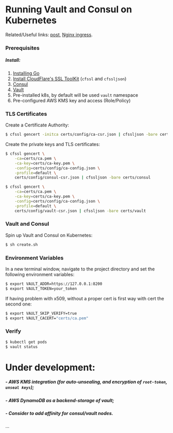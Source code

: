 # Running Vault and Consul on Kubernetes
Related/Useful links: 
[post](https://testdriven.io/running-vault-and-consul-on-kubernetes), 
[Nginx ingress](https://kubernetes.github.io/ingress-nginx/user-guide/external-articles/).

### Prerequisites

##### Install:

1. [Installing Go](https://linux4one.com/how-to-install-go-on-centos-7/)
1. [Install CloudFlare's SSL ToolKit](https://github.com/cloudflare/cfssl) (`cfssl` and `cfssljson`)
1. [Consul](https://www.consul.io/docs/install/index.html)
1. [Vault](https://www.vaultproject.io/docs/install/)
1. Pre-installed k8s, by default will be used `vault` namespace
1. Pre-configured AWS KMS key and access (Role/Policy)

### TLS Certificates

Create a Certificate Authority:

```sh
$ cfssl gencert -initca certs/config/ca-csr.json | cfssljson -bare certs/ca
```

Create the private keys and TLS certificates:

```sh
$ cfssl gencert \
    -ca=certs/ca.pem \
    -ca-key=certs/ca-key.pem \
    -config=certs/config/ca-config.json \
    -profile=default \
    certs/config/consul-csr.json | cfssljson -bare certs/consul

$ cfssl gencert \
    -ca=certs/ca.pem \
    -ca-key=certs/ca-key.pem \
    -config=certs/config/ca-config.json \
    -profile=default \
    certs/config/vault-csr.json | cfssljson -bare certs/vault
```

### Vault and Consul

Spin up Vault and Consul on Kubernetes:

```sh
$ sh create.sh
```

### Environment Variables

In a new terminal window, navigate to the project directory and set the following environment variables:

```sh
$ export VAULT_ADDR=https://127.0.0.1:8200
$ export VAULT_TOKEN=your_token
```
If having problem with x509, without a proper cert is first way with cert the second one:
```sh
$ export VAULT_SKIP_VERIFY=true
$ export VAULT_CACERT="certs/ca.pem"
```

### Verify

```sh
$ kubectl get pods
$ vault status
```

# Under development:
##### - AWS KMS integration (for auto-unsealing, and encryption of ```root-token```, ```unseal keys```);
##### - AWS DynamoDB as a backend-storage of vault;
##### - Consider to add affinity for consul/vault nodes.
...
